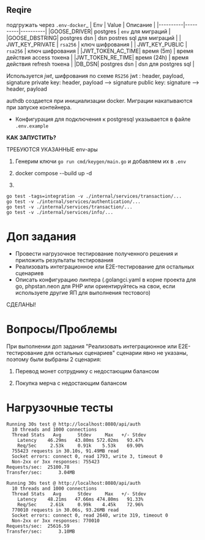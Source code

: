 
## Reqire
подгружать через `.env-docker`_
| Env | Value | Описание |
|----------|----------|----------|
|GOOSE_DRIVER| postgres | `env` для миграций |
|GOOSE_DBSTRING| postgres dsn  | dsn postres sql для миграций |
| JWT_KEY_PRIVATE   | `rsa256`   | ключ шифрования   |
| JWT_KEY_PUBLIC    | `rsa256`   | ключ шифрования   |
|JWT_TOKEN_AC_TIME| время (5m) | время действия access токена |
|JWT_TOKEN_RE_TIME| время (24h) | время действия refresh токена |
|DB_DSN| postgres dsn | dsn для postgres sql |

Используется _jwt_, шифрования по схеме `RS256`
jwt : header, payload, signature
private key: header, payload --> signature
public key: signature --> header, payload


authdb создается при инициализации docker. Миграции накатываются при запуске контейнера.
+ Конфигурация для подключения к postgresql указывается в файле `.env.example`

__КАК ЗАПУСТИТЬ?__

ТРЕБУЮТСЯ УКАЗАННЫЕ env-ары


1) Генерим ключи `go run cmd/keygen/main.go` и добавляем их в `.env`

2) docker compose --build up -d

3) 
```
go test -tags=integration -v ./internal/services/transaction/...
go test -v ./internal/services/authentication/...
go test -v ./internal/services/transaction/...
go test -v ./internal/services/info/...
```

# Доп задания

* Провести нагрузочное тестирование полученного решения и приложить результаты тестирования 
* Реализовать интеграционное или E2E-тестирование для остальных сценариев  
* Описать конфигурацию линтера (.golangci.yaml в корне проекта для go, phpstan.neon для PHP или ориентируйтесь на свои, если используете другие ЯП для выполнения тестового)


СДЕЛАНЫ!

# Вопросы/Проблемы

При выполнении доп задания "Реализовать интеграционное или E2E-тестирование для остальных сценариев" сценарии явно не указаны, поэтому были выбраны 2 сценария:

1) Перевод монет сотруднику с недостающим балансом

2) Покупка мерча с недостающим балансом


# Нагрузочные тесты
```text
Running 30s test @ http://localhost:8080/api/auth
  10 threads and 1000 connections
  Thread Stats   Avg      Stdev     Max   +/- Stdev
    Latency    46.29ms   43.80ms 572.02ms   93.47%
    Req/Sec     2.53k     0.91k    5.53k    69.90%
  755423 requests in 30.10s, 91.49MB read
  Socket errors: connect 0, read 1793, write 3, timeout 0
  Non-2xx or 3xx responses: 755423
Requests/sec:  25100.78
Transfer/sec:      3.04MB
```

```text
Running 30s test @ http://localhost:8080/api/auth
  10 threads and 1000 connections
  Thread Stats   Avg      Stdev     Max   +/- Stdev
    Latency    48.21ms   47.66ms 474.80ms   91.33%
    Req/Sec     2.61k     0.99k    4.45k    72.96%
  770010 requests in 30.06s, 93.26MB read
  Socket errors: connect 0, read 2640, write 319, timeout 0
  Non-2xx or 3xx responses: 770010
Requests/sec:  25616.59
Transfer/sec:      3.10MB
```